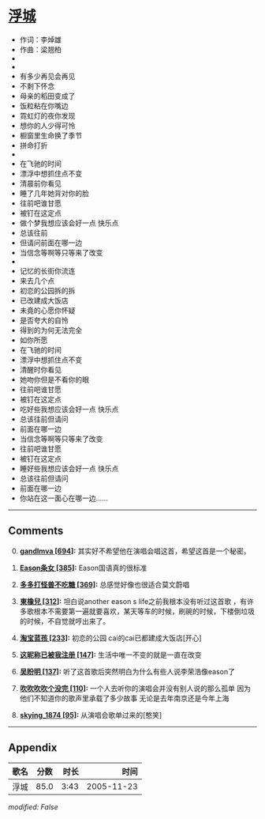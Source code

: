 # [浮城](https://music.163.com/song?id=66155)

* 作词：李焯雄
* 作曲：梁翘柏
*
*
* 有多少再见会再见
* 不剩下怀念
* 母亲的稻田变成了
* 饭粒粘在你嘴边
* 霓虹灯的夜你发现
* 想你的人少得可怜
* 橱窗里生命换了季节
* 拼命打折
* 
* 在飞驰的时间
* 漂浮中想抓住点不变
* 清晨前你看见
* 睡了几年她背对你的脸
* 往前吧谁甘愿
* 被钉在这定点
* 做个梦我想应该会好一点 快乐点
* 总该往前
* 但请问前面在哪一边
* 当信念等啊等只等来了改变
* 
* 记忆的长街你流连
* 来去几个点
* 初恋的公园拆的拆
* 已改建成大饭店
* 未竟的心愿你怀疑
* 是否夸大的自怜
* 得到的为何无法完全
* 如你所愿
* 在飞驰的时间
* 漂浮中想抓住点不变
* 清醒时你看见
* 她吻你但是不看你的眼
* 往前吧谁甘愿
* 被钉在这定点
* 吃好些我想应该会好一点 快乐点
* 总该往前但请问
* 前面在哪一边
* 当信念等啊等只等来了改变
* 往前吧谁甘愿
* 被钉在这定点
* 睡好些我想应该会好一点 快乐点
* 总该往前但请问
* 前面在哪一边
* 你站在这一面心在哪一边......


---

## Comments
0. **[gandlmva \[694\]](https://music.163.com/#/user/home?id=3805038):** 其实好不希望他在演唱会唱这首，希望这首是一个秘密。

1. **[Eason条女 \[385\]](https://music.163.com/#/user/home?id=50142286):** Eason国语真的很标准

2. **[多多打怪兽不吃糖 \[369\]](https://music.163.com/#/user/home?id=6303159):** 总感觉好像也很适合莫文蔚唱

3. **[東橡兒 \[312\]](https://music.163.com/#/user/home?id=29623743):** 坦白说another eason s  life之前我根本没有听过这首歌 ，有许多歌根本不需要第一遍就要喜欢，某天等车的时候，刷碗的时候，下楼倒垃圾的时候，不自觉就哼出来了。

4. **[淘宝蓝孩 \[233\]](https://music.163.com/#/user/home?id=64682453):** 初恋的公园 cai的cai已都建成大饭店[开心]

5. **[这昵称已被我注册 \[147\]](https://music.163.com/#/user/home?id=80214767):** 生活中唯一不变的就是一直在改变

6. **[吴盼明 \[137\]](https://music.163.com/#/user/home?id=65415653):** 听了这首歌后突然明白为什么有些人说李荣浩像eason了

7. **[吹吹吹吹个没完 \[110\]](https://music.163.com/#/user/home?id=37171160):** 一个人去听你的演唱会并没有别人说的那么孤单  因为他们不知道你的歌声里承载了多少故事  无论是去年南京还是今年上海

8. **[skying_1874 \[95\]](https://music.163.com/#/user/home?id=61842926):** 从演唱会歌单过来的[憨笑]



---

## Appendix

|歌名|分数|时长|时间|
|:---|:---:|---:|---:|
|浮城|85.0|3:43|2005-11-23

*modified: False*